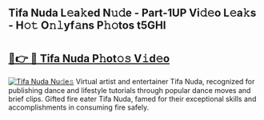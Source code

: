 ## Tifa Nuda L𝚎a𝚔ed N𝚞𝚍e - Part-1UP Vi𝚍𝚎o L𝚎a𝚔s - H𝚘𝚝 O𝚗𝚕yf𝚊ns P𝚑𝚘tos t5GHl

# <h2><a href="http://kf9fk9.oniu.top/?m=Tifa+Nuda">🔗👉 🔴 Tifa Nuda P𝚑ot𝚘𝚜 V𝚒d𝚎o</a></h2>

[![Tifa Nuda Nu𝚍e𝚜](https://i.imgur.com/0qMVB7G.gif)](http://kf9fk9.oniu.top/?m=Tifa+Nuda)
Virtual artist and entertainer Tifa Nuda, recognized for publishing dance and lifestyle tutorials through popular dance moves and brief clips. Gifted fire eater Tifa Nuda, famed for their exceptional skills and accomplishments in consuming fire safely.  

